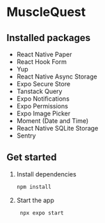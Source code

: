 # MuscleQuest

## Installed packages

- React Native Paper
- React Hook Form
- Yup
- React Native Async Storage
- Expo Secure Store
- Tanstack Query
- Expo Notifications
- Expo Permissions
- Expo Image Picker
- Moment (Date and Time)
- React Native SQLite Storage
- Sentry

## Get started

1. Install dependencies

   ```bash
   npm install
   ```

2. Start the app

   ```bash
    npx expo start
   ```
